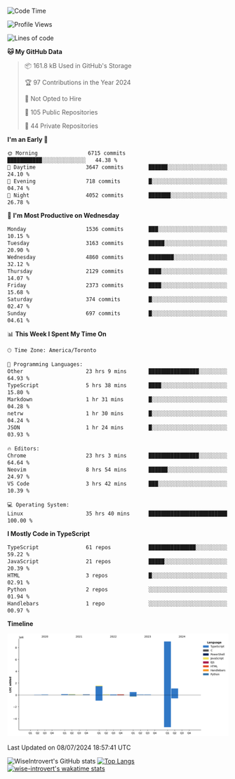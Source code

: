 <!--START_SECTION:waka-->
![Code Time](http://img.shields.io/badge/Code%20Time-1%2C864%20hrs%2020%20mins-blue)

![Profile Views](http://img.shields.io/badge/Profile%20Views-0-blue)

![Lines of code](https://img.shields.io/badge/From%20Hello%20World%20I%27ve%20Written-12.9%20million%20lines%20of%20code-blue)

**🐱 My GitHub Data** 

> 📦 161.8 kB Used in GitHub's Storage 
 > 
> 🏆 97 Contributions in the Year 2024
 > 
> 🚫 Not Opted to Hire
 > 
> 📜 105 Public Repositories 
 > 
> 🔑 44 Private Repositories 
 > 
**I'm an Early 🐤** 

```text
🌞 Morning                6715 commits        ███████████░░░░░░░░░░░░░░   44.38 % 
🌆 Daytime                3647 commits        ██████░░░░░░░░░░░░░░░░░░░   24.10 % 
🌃 Evening                718 commits         █░░░░░░░░░░░░░░░░░░░░░░░░   04.74 % 
🌙 Night                  4052 commits        ███████░░░░░░░░░░░░░░░░░░   26.78 % 
```
📅 **I'm Most Productive on Wednesday** 

```text
Monday                   1536 commits        ███░░░░░░░░░░░░░░░░░░░░░░   10.15 % 
Tuesday                  3163 commits        █████░░░░░░░░░░░░░░░░░░░░   20.90 % 
Wednesday                4860 commits        ████████░░░░░░░░░░░░░░░░░   32.12 % 
Thursday                 2129 commits        ████░░░░░░░░░░░░░░░░░░░░░   14.07 % 
Friday                   2373 commits        ████░░░░░░░░░░░░░░░░░░░░░   15.68 % 
Saturday                 374 commits         █░░░░░░░░░░░░░░░░░░░░░░░░   02.47 % 
Sunday                   697 commits         █░░░░░░░░░░░░░░░░░░░░░░░░   04.61 % 
```


📊 **This Week I Spent My Time On** 

```text
🕑︎ Time Zone: America/Toronto

💬 Programming Languages: 
Other                    23 hrs 9 mins       ████████████████░░░░░░░░░   64.93 % 
TypeScript               5 hrs 38 mins       ████░░░░░░░░░░░░░░░░░░░░░   15.80 % 
Markdown                 1 hr 31 mins        █░░░░░░░░░░░░░░░░░░░░░░░░   04.28 % 
netrw                    1 hr 30 mins        █░░░░░░░░░░░░░░░░░░░░░░░░   04.24 % 
JSON                     1 hr 24 mins        █░░░░░░░░░░░░░░░░░░░░░░░░   03.93 % 

🔥 Editors: 
Chrome                   23 hrs 3 mins       ████████████████░░░░░░░░░   64.64 % 
Neovim                   8 hrs 54 mins       ██████░░░░░░░░░░░░░░░░░░░   24.97 % 
VS Code                  3 hrs 42 mins       ███░░░░░░░░░░░░░░░░░░░░░░   10.39 % 

💻 Operating System: 
Linux                    35 hrs 40 mins      █████████████████████████   100.00 % 
```

**I Mostly Code in TypeScript** 

```text
TypeScript               61 repos            ███████████████░░░░░░░░░░   59.22 % 
JavaScript               21 repos            █████░░░░░░░░░░░░░░░░░░░░   20.39 % 
HTML                     3 repos             █░░░░░░░░░░░░░░░░░░░░░░░░   02.91 % 
Python                   2 repos             ░░░░░░░░░░░░░░░░░░░░░░░░░   01.94 % 
Handlebars               1 repo              ░░░░░░░░░░░░░░░░░░░░░░░░░   00.97 % 
```



**Timeline**

![Lines of Code chart](https://raw.githubusercontent.com/wise-introvert/wise-introvert/master/assets/bar_graph.png)


 Last Updated on 08/07/2024 18:57:41 UTC
<!--END_SECTION:waka-->

![WiseIntrovert's GitHub stats](https://github-readme-stats.vercel.app/api?username=wise-introvert&count_private=true&show_icons=true)
[![Top Langs](https://github-readme-stats.vercel.app/api/top-langs/?username=wise-introvert&langs_count=10)](https://github.com/anuraghazra/github-readme-stats)
[![wise-introvert's wakatime stats](https://github-readme-stats.vercel.app/api/wakatime?username=wiseintrovert)](https://github.com/anuraghazra/github-readme-stats)

